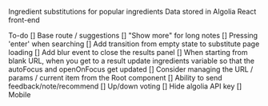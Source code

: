 Ingredient substitutions for popular ingredients
Data stored in Algolia
React front-end

To-do
[] Base route / suggestions
[] "Show more" for long notes
[] Pressing 'enter' when searching
[] Add transition from empty state to substitute page loading
[] Add blur event to close the results panel
[] When starting from blank URL, when you get to a result update ingredients variable so that the autoFocus and openOnFocus get updated
[] Consider managing the URL / params / current item from the Root component
[] Ability to send feedback/note/recommend
[] Up/down voting
[] Hide algolia API key
[] Mobile
